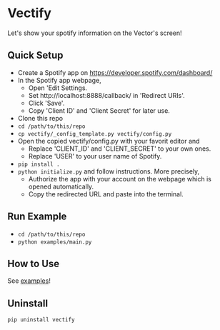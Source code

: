 # Vectify
Let's show your spotify information on the Vector's screen!

## Quick Setup
- Create a Spotify app on https://developer.spotify.com/dashboard/
- In the Spotify app webpage,
    - Open 'Edit Settings.
    - Set http://localhost:8888/callback/ in 'Redirect URIs'.
    - Click 'Save'.
    - Copy 'Client ID' and 'Client Secret' for later use.
- Clone this repo
- `cd /path/to/this/repo`
- `cp vectify/_config_template.py vectify/config.py`
- Open the copied vectify/config.py with your favorit editor and
    - Replace 'CLIENT_ID' and 'CLIENT_SECRET' to your own ones.
    - Replace 'USER' to your user name of Spotify.
- `pip install .`
- `python initialize.py` and follow instructions. More precisely,
    - Authorize the app with your account on the webpage which is opened automatically.
    - Copy the redirected URL and paste into the terminal.

## Run Example
- `cd /path/to/this/repo`
- `python examples/main.py`

## How to Use
See [examples](https://github.com/ryosakagami/vectify/tree/master/examples)!

## Uninstall
`pip uninstall vectify`
